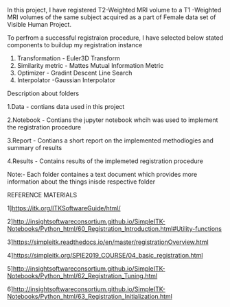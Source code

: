 In this project, I have registered T2-Weighted MRI volume to a T1 -Weighted
MRI volumes of the same subject acquired as a part of Female data set of Visible
Human Project.

To perfrom a successful registraion procedure, I have selected below stated components to buildup my registration instance

1. Transformation - Euler3D Transform
2. Similarity metric - Mattes Mutual Information Metric
3. Optimizer - Gradint Descent Line Search
4. Interpolator -Gaussian Interpolator

Description about folders

1.Data - contians data used in this project

2.Notebook - Contians the jupyter notebook whcih was used to implement the registration procedure

3.Report - Contians a short report on the implemented methodlogies and summary of results

4.Results - Contains results of the implemeted registration procedure

Note:- Each folder containes a text document which provides more information about the things inisde respective folder

REFERENCE MATERIALS

1]https://itk.org/ITKSoftwareGuide/html/

2]http://insightsoftwareconsortium.github.io/SimpleITK-Notebooks/Python_html/60_Registration_Introduction.html#Utility-functions

3]https://simpleitk.readthedocs.io/en/master/registrationOverview.html

4]https://simpleitk.org/SPIE2019_COURSE/04_basic_registration.html

5]http://insightsoftwareconsortium.github.io/SimpleITK-Notebooks/Python_html/62_Registration_Tuning.html

6]http://insightsoftwareconsortium.github.io/SimpleITK-Notebooks/Python_html/63_Registration_Initialization.html
